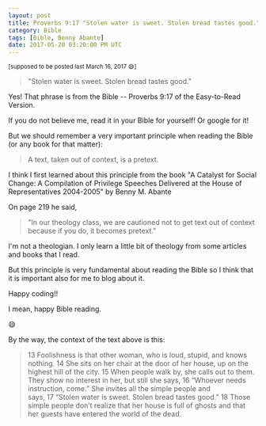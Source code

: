 ```yaml
---
layout: post
title: Proverbs 9:17 "Stolen water is sweet. Stolen bread tastes good."
category: Bible
tags: [Bible, Benny Abante]
date: 2017-05-20 03:20:00 PM UTC
---
```


<!-- May 20, 2017 11:20:00 PM Philippine Time -->



<small>[supposed to be posted last March 16, 2017 :smile:]</small>

> "Stolen water is sweet. Stolen bread tastes good."


Yes! That phrase is from the Bible -- Proverbs 9:17 of the Easy-to-Read Version.

If you do not believe me, read it in your Bible for yourself! Or google for it!

<!--more-->


But we should remember a very important principle when reading the Bible (or any book for that matter):

> A text, taken out of context, is a pretext.

I think I first learned about this principle from the book "A Catalyst for Social Change: A Compilation of Privilege Speeches Delivered at the House of Representatives 2004-2005"  by Benny M. Abante

On page 219 he said,

> "In our theology class, we are cautioned not to get text out of context because if you do, it becomes pretext."
	
I'm not a theologian. I only learn a little bit of theology from some articles and books that I read.

But this principle is very fundamental about reading the Bible so I think that it is important also for me to blog about it.

Happy coding!! 

I mean, happy Bible reading.

 :smile:


By the way, the context of the text above is this:

> 13 Foolishness is that other woman, who is loud, stupid, and knows nothing. 14 She sits on her chair at the door of her house, up on the highest hill of the city. 15 When people walk by, she calls out to them. They show no interest in her, but still she says, 16 “Whoever needs instruction, come.” She invites all the simple people and says, 17 “Stolen water is sweet. Stolen bread tastes good.” 18 Those simple people don’t realize that her house is full of ghosts and that her guests have entered the world of the dead.

